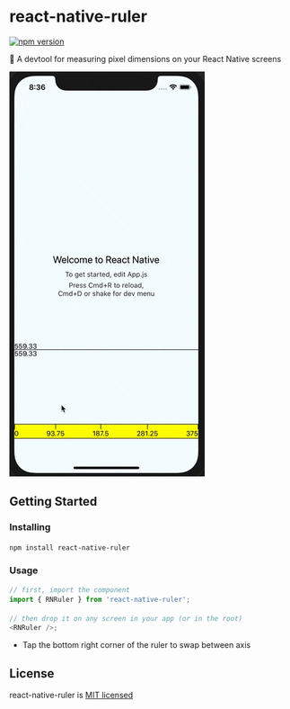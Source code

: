 # react-native-ruler

[![npm version](https://badge.fury.io/js/react-native-ruler.svg)](https://badge.fury.io/js/react-native-ruler)

📏 A devtool for measuring pixel dimensions on your React Native screens

![iOS Example](./demo.gif)

## Getting Started

### Installing

`npm install react-native-ruler`

### Usage

```js
// first, import the component
import { RNRuler } from 'react-native-ruler';

// then drop it on any screen in your app (or in the root)
<RNRuler />;
```

-   Tap the bottom right corner of the ruler to swap between axis

## License

react-native-ruler is [MIT licensed](https://github.com/lfkwtz/react-native-ruler/tree/master/LICENSE)
